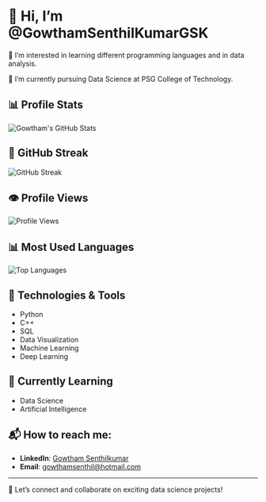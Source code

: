 # 👋 Hi, I’m @GowthamSenthilKumarGSK

👀 I’m interested in learning different programming languages and in data analysis.

🌱 I’m currently pursuing Data Science at PSG College of Technology.

## 📊 Profile Stats
![Gowtham's GitHub Stats](https://github-readme-stats.vercel.app/api?username=GowthamSenthilKumarGSK&show_icons=true&hide_title=true&count_private=true&hide=prs&theme=dark)

## 🏅 GitHub Streak
![GitHub Streak](https://github-readme-streak-stats.herokuapp.com/?user=GowthamSenthilKumarGSK&theme=dark)

## 👁️ Profile Views
![Profile Views](https://komarev.com/ghpvc/?username=GowthamSenthilKumarGSK&color=blue)

## 📊 Most Used Languages
![Top Languages](https://github-readme-stats.vercel.app/api/top-langs/?username=GowthamSenthilKumarGSK&layout=compact&theme=dark)

## 🔧 Technologies & Tools

- Python
- C++
- SQL
- Data Visualization
- Machine Learning
- Deep Learning

## 🌱 Currently Learning

- Data Science
- Artificial Intelligence

## 📬 How to reach me:

- **LinkedIn**: [Gowtham Senthilkumar](https://www.linkedin.com/in/gowtham-senthilkumar-gsk/)
- **Email**: gowthamsenthil@hotmail.com

---

🚀 Let’s connect and collaborate on exciting data science projects!
